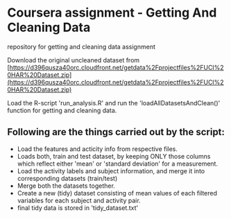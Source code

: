 # Coursera assignment - Getting And Cleaning Data

repository for getting and cleaning data assignment

Download the original uncleaned dataset from [https://d396qusza40orc.cloudfront.net/getdata%2Fprojectfiles%2FUCI%20HAR%20Dataset.zip](https://d396qusza40orc.cloudfront.net/getdata%2Fprojectfiles%2FUCI%20HAR%20Dataset.zip)

Load the R-script 'run_analysis.R' and run the 'loadAllDatasetsAndClean()' function for getting and cleaning data.

## Following are the things carried out by the script: <a name="workflow"></a>

* Load the features and acticity info from respective files.
* Loads both, train and test dataset, by keeping ONLY those columns which reflect either 'mean' or 'standard deviation' for a measurement.
* Load the activity labels and subject information, and merge it into corresponding datasets (train/test)
* Merge both the datasets together.
* Create a new (tidy) dataset consisting of mean values of each filtered variables for each subject and activity pair.
* final tidy data is stored in 'tidy_dataset.txt'
